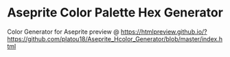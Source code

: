 # Aseprite Color Palette Hex Generator
Color Generator for Aseprite 
preview @ https://htmlpreview.github.io/?https://github.com/platou18/Aseprite_Hcolor_Generator/blob/master/index.html

